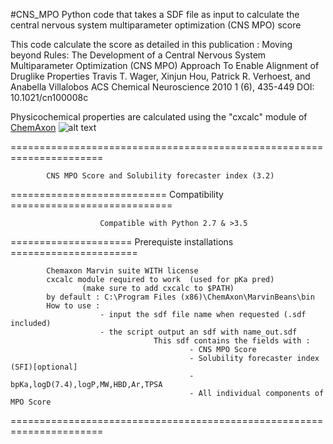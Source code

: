 #CNS_MPO
            Python code that takes a SDF file as input to calculate the central nervous system multiparameter optimization (CNS MPO) score

This code calculate the score as detailed in this publication : 
Moving beyond Rules: The Development of a Central Nervous System Multiparameter Optimization (CNS MPO) Approach To Enable Alignment of Druglike Properties 
Travis T. Wager, Xinjun Hou, Patrick R. Verhoest, and Anabella Villalobos
ACS Chemical Neuroscience 2010 1 (6), 435-449
DOI: 10.1021/cn100008c

Physicochemical properties are calculated using the "cxcalc" module of [ChemAxon](https://www.chemaxon.com)
![alt text][logo]

[logo]: https://chemaxon.com/app/uploads/2017/06/powered_by_chemaxon_GOLD_M.png "ChemAxon logo"

======================================================================

            CNS MPO Score and Solubility forecaster index (3.2)
            
=========================== Compatibility ============================

                        Compatible with Python 2.7 & >3.5
                        
===================== Prerequiste installations ======================

            Chemaxon Marvin suite WITH license
            cxcalc module required to work 	(used for pKa pred)
 					(make sure to add cxcalc to $PATH)
            by default : C:\Program Files (x86)\ChemAxon\MarvinBeans\bin
            How to use :
                        - input the sdf file name when requested (.sdf included)
                        - the script output an sdf with name_out.sdf
                                    This sdf contains the fields with :
                                            - CNS MPO Score
                                            - Solubility forecaster index (SFI)[optional]
                                            - bpKa,logD(7.4),logP,MW,HBD,Ar,TPSA
                                            - All individual components of MPO Score

======================================================================
